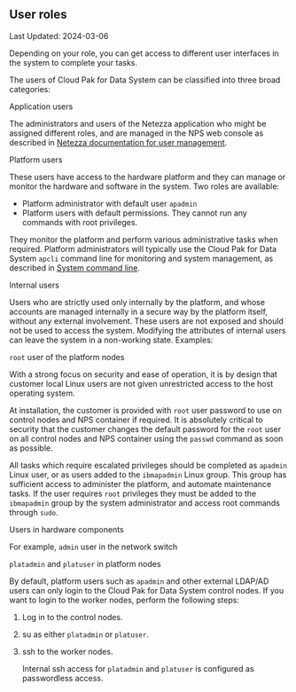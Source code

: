 ## User roles

Last Updated: 2024-03-06

Depending on your role, you can get access to different user interfaces in the system to complete your tasks.

The users of Cloud Pak for Data System can be classified into three broad categories:

Application users

The administrators and users of the Netezza application who might be assigned different roles, and are managed in the NPS web console as described in [Netezza documentation for user management](https://www.ibm.com/docs/en/netezza?topic=administration-user-management "(Opens in a new tab or window)").

Platform users

These users have access to the hardware platform and they can manage or monitor the hardware and software in the system. Two roles are available:

-   Platform administrator with default user `apadmin`
-   Platform users with default permissions. They cannot run any commands with root privileges.

They monitor the platform and perform various administrative tasks when required. Platform administrators will typically use the Cloud Pak for Data System `apcli` command line for monitoring and system management, as described in [System command line](https://www.ibm.com/docs/en/SS5FPD_1.0.x.x/com.ibm.icpds.doc/admin/apcmds.html "You can use the apcli command line to manage the system software, hardware, and modify some configuration settings.").

Internal users

Users who are strictly used only internally by the platform, and whose accounts are managed internally in a secure way by the platform itself, without any external involvement. These users are not exposed and should not be used to access the system. Modifying the attributes of internal users can leave the system in a non-working state. Examples:

`root` user of the platform nodes

With a strong focus on security and ease of operation, it is by design that customer local Linux users are not given unrestricted access to the host operating system.

At installation, the customer is provided with `root` user password to use on control nodes and NPS container if required. It is absolutely critical to security that the customer changes the default password for the `root` user on all control nodes and NPS container using the `passwd` command as soon as possible.

All tasks which require escalated privileges should be completed as `apadmin` Linux user, or as users added to the `ibmapadmin` Linux group. This group has sufficient access to administer the platform, and automate maintenance tasks. If the user requires `root` privileges they must be added to the `ibmapadmin` group by the system administrator and access root commands through `sudo`.

Users in hardware components

For example, `admin` user in the network switch

`platadmin` and `platuser` in platform nodes

By default, platform users such as `apadmin` and other external LDAP/AD users can only login to the Cloud Pak for Data System control nodes. If you want to login to the worker nodes, perform the following steps:

1.  Log in to the control nodes.
2.  su as either `platadmin` or `platuser`.
3.  ssh to the worker nodes.
    
    Internal ssh access for `platadmin` and `platuser` is configured as passwordless access.